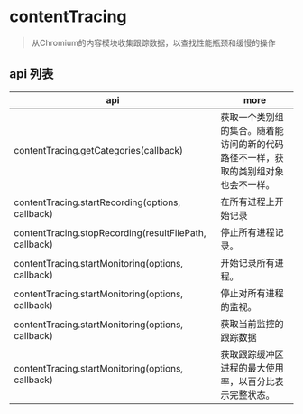 # contentTracing

> 从Chromium的内容模块收集跟踪数据，以查找性能瓶颈和缓慢的操作

## api 列表

| api                                                    | more                                                                               |
| ------------------------------------------------------ | ---------------------------------------------------------------------------------- |
| contentTracing.getCategories(callback)                 | 获取一个类别组的集合。随着能访问的新的代码路径不一样，获取的类别组对象也会不一样。 |
| contentTracing.startRecording(options, callback)       | 在所有进程上开始记录                                                               |
| contentTracing.stopRecording(resultFilePath, callback) | 停止所有进程记录。                                                                 |
| contentTracing.startMonitoring(options, callback)      | 开始记录所有进程。                                                                 |
| contentTracing.startMonitoring(options, callback)      | 停止对所有进程的监视。                                                             |
| contentTracing.startMonitoring(options, callback)      | 获取当前监控的跟踪数据                                                             |
| contentTracing.startMonitoring(options, callback)      | 获取跟踪缓冲区进程的最大使用率，以百分比表示完整状态。                             |